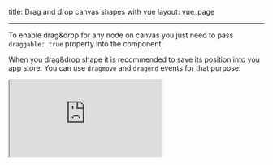 title: Drag and drop canvas shapes with vue
layout: vue_page

---

To enable drag&drop for any node on canvas you just need to pass `draggable: true` property into the component.

When you drag&drop shape it is recommended to save its position into you app store. You can use `dragmove` and `dragend` events for that purpose.

<iframe 
  src="https://codesandbox.io/embed/github/konvajs/site/tree/master/vue-demos/drag_and_drop?hidenavigation=1&view=preview&fontsize=10&file=/src/App.vue" 
  style={{
    width: "100%",
    height: "500px",
    border: 0,
    borderRadius: "4px",
    overflow: "hidden"
  }}
  sandbox="allow-modals allow-forms allow-popups allow-scripts allow-same-origin"
/>
